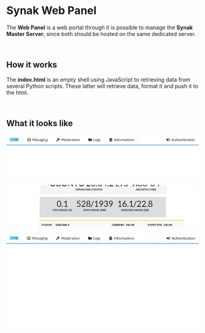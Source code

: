 # Synak Web Panel

The **Web Panel** is a web portal through it is possible to manage the **Synak Master Server**, since both should be hosted on the same dedicated server.

&#160;

## How it works

The **index.html** is an empty shell using JavaScript to retrieving data from several Python scripts. These latter will retrieve data, format it and push it to the html.

&#160;

## What it looks like

![Synak Web Panel Menu](img/wp_menu.gif)

![Synak Web Panel Optimizations](img/wp_dedstats.gif)

![Synak Web Panel Ban/Unban IP](img/wp_banunban.gif)

&#160;
